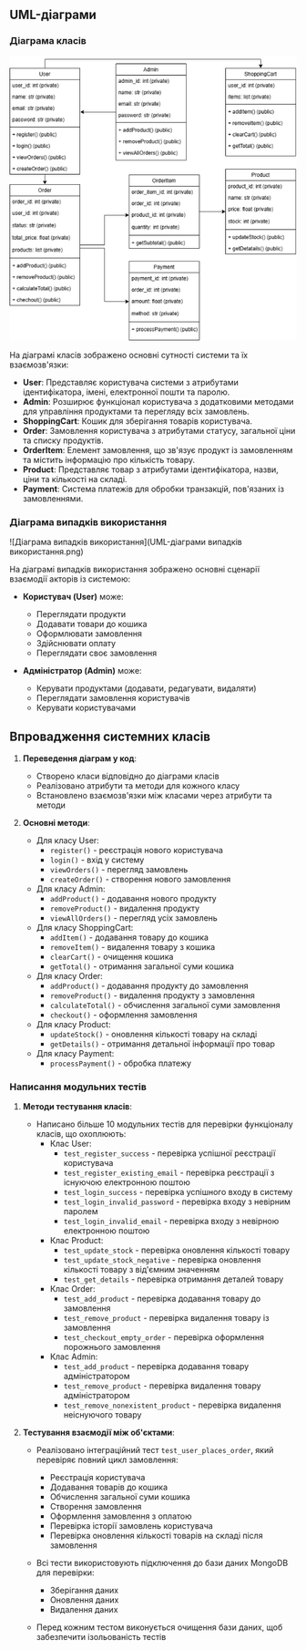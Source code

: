 ## UML-діаграми

### Діаграма класів

![Діаграма класів](class_diagram.png)

На діаграмі класів зображено основні сутності системи та їх взаємозв'язки:

- **User**: Представляє користувача системи з атрибутами ідентифікатора, імені, електронної пошти та паролю. 
- **Admin**: Розширює функціонал користувача з додатковими методами для управління продуктами та перегляду всіх замовлень.
- **ShoppingCart**: Кошик для зберігання товарів користувача.
- **Order**: Замовлення користувача з атрибутами статусу, загальної ціни та списку продуктів.
- **OrderItem**: Елемент замовлення, що зв'язує продукт із замовленням та містить інформацію про кількість товару.
- **Product**: Представляє товар з атрибутами ідентифікатора, назви, ціни та кількості на складі.
- **Payment**: Система платежів для обробки транзакцій, пов'язаних із замовленнями.

### Діаграма випадків використання

![Діаграма випадків використання](UML-діаграми випадків використання.png)

На діаграмі випадків використання зображено основні сценарії взаємодії акторів із системою:

- **Користувач (User)** може:
  - Переглядати продукти
  - Додавати товари до кошика
  - Оформлювати замовлення
  - Здійснювати оплату
  - Переглядати своє замовлення

- **Адміністратор (Admin)** може:
  - Керувати продуктами (додавати, редагувати, видаляти)
  - Переглядати замовлення користувачів
  - Керувати користувачами

## Впровадження системних класів

1. **Переведення діаграм у код**:
   - Створено класи відповідно до діаграми класів
   - Реалізовано атрибути та методи для кожного класу
   - Встановлено взаємозв'язки між класами через атрибути та методи

2. **Основні методи**:
   - Для класу User:
     - `register()` - реєстрація нового користувача
     - `login()` - вхід у систему
     - `viewOrders()` - перегляд замовлень
     - `createOrder()` - створення нового замовлення
   - Для класу Admin:
     - `addProduct()` - додавання нового продукту
     - `removeProduct()` - видалення продукту
     - `viewAllOrders()` - перегляд усіх замовлень
   - Для класу ShoppingCart:
     - `addItem()` - додавання товару до кошика
     - `removeItem()` - видалення товару з кошика
     - `clearCart()` - очищення кошика
     - `getTotal()` - отримання загальної суми кошика
   - Для класу Order:
     - `addProduct()` - додавання продукту до замовлення
     - `removeProduct()` - видалення продукту з замовлення
     - `calculateTotal()` - обчислення загальної суми замовлення
     - `checkout()` - оформлення замовлення
   - Для класу Product:
     - `updateStock()` - оновлення кількості товару на складі
     - `getDetails()` - отримання детальної інформації про товар
   - Для класу Payment:
     - `processPayment()` - обробка платежу

### Написання модульних тестів

1. **Методи тестування класів**:
   - Написано більше 10 модульних тестів для перевірки функціоналу класів, що охоплюють:
     - Клас User:
       - `test_register_success` - перевірка успішної реєстрації користувача
       - `test_register_existing_email` - перевірка реєстрації з існуючою електронною поштою
       - `test_login_success` - перевірка успішного входу в систему
       - `test_login_invalid_password` - перевірка входу з невірним паролем
       - `test_login_invalid_email` - перевірка входу з невірною електронною поштою
     - Клас Product:
       - `test_update_stock` - перевірка оновлення кількості товару
       - `test_update_stock_negative` - перевірка оновлення кількості товару з від'ємним значенням
       - `test_get_details` - перевірка отримання деталей товару
     - Клас Order:
       - `test_add_product` - перевірка додавання товару до замовлення
       - `test_remove_product` - перевірка видалення товару із замовлення
       - `test_checkout_empty_order` - перевірка оформлення порожнього замовлення
     - Клас Admin:
       - `test_add_product` - перевірка додавання товару адміністратором
       - `test_remove_product` - перевірка видалення товару адміністратором
       - `test_remove_nonexistent_product` - перевірка видалення неіснуючого товару

2. **Тестування взаємодії між об'єктами**:
   - Реалізовано інтеграційний тест `test_user_places_order`, який перевіряє повний цикл замовлення:
     - Реєстрація користувача
     - Додавання товарів до кошика
     - Обчислення загальної суми кошика
     - Створення замовлення
     - Оформлення замовлення з оплатою
     - Перевірка історії замовлень користувача
     - Перевірка оновлення кількості товарів на складі після замовлення
   
   - Всі тести використовують підключення до бази даних MongoDB для перевірки:
     - Зберігання даних
     - Оновлення даних
     - Видалення даних
   
   - Перед кожним тестом виконується очищення бази даних, щоб забезпечити ізольованість тестів

